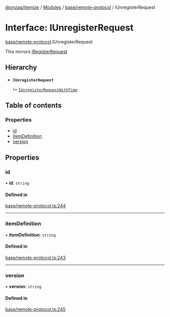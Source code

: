 [@onzag/itemize](../README.md) / [Modules](../modules.md) / [base/remote-protocol](../modules/base_remote_protocol.md) / IUnregisterRequest

# Interface: IUnregisterRequest

[base/remote-protocol](../modules/base_remote_protocol.md).IUnregisterRequest

This mirrors [IRegisterRequest](base_remote_protocol.IRegisterRequest.md)

## Hierarchy

- **`IUnregisterRequest`**

  ↳ [`IUnregisterRequestWithTime`](client_internal_testing.IUnregisterRequestWithTime.md)

## Table of contents

### Properties

- [id](base_remote_protocol.IUnregisterRequest.md#id)
- [itemDefinition](base_remote_protocol.IUnregisterRequest.md#itemdefinition)
- [version](base_remote_protocol.IUnregisterRequest.md#version)

## Properties

### id

• **id**: `string`

#### Defined in

[base/remote-protocol.ts:244](https://github.com/onzag/itemize/blob/f2f29986/base/remote-protocol.ts#L244)

___

### itemDefinition

• **itemDefinition**: `string`

#### Defined in

[base/remote-protocol.ts:243](https://github.com/onzag/itemize/blob/f2f29986/base/remote-protocol.ts#L243)

___

### version

• **version**: `string`

#### Defined in

[base/remote-protocol.ts:245](https://github.com/onzag/itemize/blob/f2f29986/base/remote-protocol.ts#L245)
